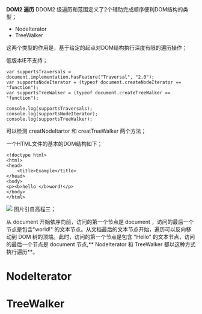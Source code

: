 **DOM2 遍历**
DDOM2 级遍历和范围定义了2个辅助完成顺序便利DOM结构的类型；

- NodeIterator
- TreeWalker

这两个类型的作用是，基于给定的起点对DOM结构执行深度有限的遍历操作；

低版本IE不支持；

    var supportsTraversals = document.implementation.hasFeature("Traversal", "2.0");
    var supportsNodeIterator = (typeof document.createNodeIterator == "function");
    var supportsTreeWalker = (typeof document.createTreeWalker == "function");

    console.log(supportsTraversals);
    console.log(supportsNodeIterator);
    console.log(supportsTreeWalker);

可以检测 creatNodeItartor 和 creatTreeWalker 两个方法；

一个HTML文件的基本的DOM结构如下；

	<!doctype html>
	<html>
	<head>
	    <title>Example</title>
	</head>
	<body>
	<p><b>hello </b>word!</p>
	</body>
	</html>

![](http://i.imgur.com/ad9Z3gH.png)
图片引自高程三；

从 document 开始依序向前，访问的第一个节点是 document ，访问的最后一个节点是包含"world!" 的文本节点。从文档最后的文本节点开始，遍历可以反向移动到 DOM 树的顶端。此时，访问的第一个节点是包含 "Hello" 的文本节点，访问的最后一个节点是 document 节点,** NodeIterator 和 TreeWalker 都以这种方式执行遍历**。

# NodeIterator

# TreeWalker

